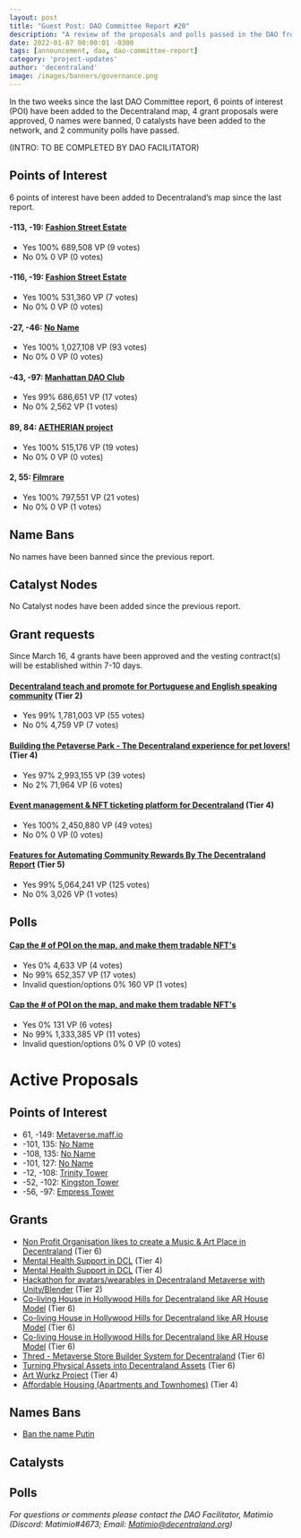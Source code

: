 ```yaml
---
layout: post
title: "Guest Post: DAO Committee Report #20"
description: "A review of the proposals and polls passed in the DAO from March 16 through March 31".
date: 2022-01-07 00:00:01 -0300
tags: [announcement, dao, dao-committee-report]
category: 'project-updates'
author: 'decentraland'
image: /images/banners/governance.png
---
```


In the two weeks since the last DAO Committee report, 6 points of interest (POI) have been added to the Decentraland map, 4 grant proposals were approved, 0 names were banned, 0 catalysts have been added to the network, and 2 community polls have passed.

(INTRO: TO BE COMPLETED BY DAO FACILITATOR)


## Points of Interest
6 points of interest have been added to Decentraland’s map since the last report.


#### -113, -19: [Fashion Street Estate](https://governance.decentraland.org/proposal/?id=0dc4d0e0-ab92-11ec-87a7-6d2a41508231)

* Yes 100% 689,508 VP (9 votes)
* No 0% 0 VP (0 votes)


#### -116, -19: [Fashion Street Estate](https://governance.decentraland.org/proposal/?id=ebe96fa0-ab8f-11ec-87a7-6d2a41508231)

* Yes 100% 531,360 VP (7 votes)
* No 0% 0 VP (0 votes)


#### -27, -46: [No Name](https://governance.decentraland.org/proposal/?id=e6938a30-a794-11ec-87a7-6d2a41508231)

* Yes 100% 1,027,108 VP (93 votes)
* No 0% 0 VP (0 votes)


#### -43, -97: [Manhattan DAO Club](https://governance.decentraland.org/proposal/?id=25c6d910-a578-11ec-831d-95af4f79cd2a)

* Yes 99% 686,651 VP (17 votes)
* No 0% 2,562 VP (1 votes)


#### 89, 84: [AETHERIAN project](https://governance.decentraland.org/proposal/?id=51bb77b0-a334-11ec-831d-95af4f79cd2a)

* Yes 100% 515,176 VP (19 votes)
* No 0% 0 VP (0 votes)


#### 2, 55: [Filmrare](https://governance.decentraland.org/proposal/?id=ec57fc10-a11f-11ec-831d-95af4f79cd2a)

* Yes 100% 797,551 VP (21 votes)
* No 0% 0 VP (1 votes)


## Name Bans

No names have been banned since the previous report.

## Catalyst Nodes
No Catalyst nodes have been added since the previous report.


## Grant requests
Since March 16, 4 grants have been approved and the vesting contract(s) will be established within 7-10 days.


#### [Decentraland teach and promote for Portuguese and English speaking community](https://governance.decentraland.org/proposal/?id=3bd44390-ab9b-11ec-87a7-6d2a41508231) (Tier 2)

* Yes 99% 1,781,003 VP (55 votes)
* No 0% 4,759 VP (7 votes)


#### [Building the Petaverse Park - The Decentraland experience for pet lovers!](https://governance.decentraland.org/proposal/?id=8711b2b0-a46c-11ec-831d-95af4f79cd2a) (Tier 4)

* Yes 97% 2,993,155 VP (39 votes)
* No 2% 71,964 VP (6 votes)


#### [Event management &amp; NFT ticketing platform for Decentraland](https://governance.decentraland.org/proposal/?id=83634560-a3d7-11ec-831d-95af4f79cd2a) (Tier 4)

* Yes 100% 2,450,880 VP (49 votes)
* No 0% 0 VP (0 votes)


#### [Features for Automating Community Rewards By The Decentraland Report](https://governance.decentraland.org/proposal/?id=71499ee0-99c5-11ec-831d-95af4f79cd2a) (Tier 5)

* Yes 99% 5,064,241 VP (125 votes)
* No 0% 3,026 VP (1 votes)


## Polls

#### [Cap the # of POI on the map, and make them tradable NFT&#39;s](https://governance.decentraland.org/proposal/?id=f0c750e0-ac53-11ec-87a7-6d2a41508231)

* Yes 0% 4,633 VP (4 votes)
* No 99% 652,357 VP (17 votes)
* Invalid question/options 0% 160 VP (1 votes)


#### [Cap the # of POI on the map, and make them tradable NFT&#39;s](https://governance.decentraland.org/proposal/?id=7e5c7ab0-abab-11ec-87a7-6d2a41508231)

* Yes 0% 131 VP (6 votes)
* No 99% 1,333,385 VP (11 votes)
* Invalid question/options 0% 0 VP (0 votes)



# Active Proposals

## Points of Interest

* 61, -149: [Metaverse.maff.io](https://governance.decentraland.org/proposal/?id=67b4ab20-b682-11ec-903a-6546e8793cef)
* -101, 135: [No Name](https://governance.decentraland.org/proposal/?id=d2e5d540-b533-11ec-980f-b711610def4a)
* -108, 135: [No Name](https://governance.decentraland.org/proposal/?id=d516bf00-b533-11ec-980f-b711610def4a)
* -101, 127: [No Name](https://governance.decentraland.org/proposal/?id=98b68220-b533-11ec-980f-b711610def4a)
* -12, -108: [Trinity Tower ](https://governance.decentraland.org/proposal/?id=76d72cb0-b496-11ec-980f-b711610def4a)
* -52, -102: [Kingston Tower](https://governance.decentraland.org/proposal/?id=43d2fbb0-b495-11ec-980f-b711610def4a)
* -56, -97: [Empress Tower](https://governance.decentraland.org/proposal/?id=220986b0-b491-11ec-980f-b711610def4a)

## Grants

* [Non Profit Organisation likes to create a Music &amp; Art Place in Decentraland](https://governance.decentraland.org/proposal/?id=ab50a400-b886-11ec-903a-6546e8793cef) (Tier 6)
* [Mental Health Support in DCL](https://governance.decentraland.org/proposal/?id=af9ca2d0-b808-11ec-903a-6546e8793cef) (Tier 4)
* [Mental Health Support in DCL](https://governance.decentraland.org/proposal/?id=2e70b430-b808-11ec-903a-6546e8793cef) (Tier 4)
* [Hackathon for avatars/wearables in Decentraland Metaverse with Unity/Blender](https://governance.decentraland.org/proposal/?id=c8227a80-b5df-11ec-bdef-bfbc9f87a33b) (Tier 2)
* [Co-living House in Hollywood Hills for Decentraland like AR House Model](https://governance.decentraland.org/proposal/?id=1a27e450-b5db-11ec-bdef-bfbc9f87a33b) (Tier 6)
* [Co-living House in Hollywood Hills for Decentraland like AR House Model](https://governance.decentraland.org/proposal/?id=e919e890-b5da-11ec-bdef-bfbc9f87a33b) (Tier 6)
* [Co-living House in Hollywood Hills for Decentraland like AR House Model](https://governance.decentraland.org/proposal/?id=22974640-b5da-11ec-bdef-bfbc9f87a33b) (Tier 6)
* [Thred - Metaverse Store Builder System for Decentraland](https://governance.decentraland.org/proposal/?id=c515c520-af9c-11ec-87a7-6d2a41508231) (Tier 6)
* [Turning Physical Assets into Decentraland Assets](https://governance.decentraland.org/proposal/?id=2bd06780-af9c-11ec-87a7-6d2a41508231) (Tier 6)
* [Art Wurkz Project](https://governance.decentraland.org/proposal/?id=ec2901d0-af8e-11ec-87a7-6d2a41508231) (Tier 4)
* [Affordable Housing (Apartments and Townhomes)](https://governance.decentraland.org/proposal/?id=2d2a9f40-adfa-11ec-87a7-6d2a41508231) (Tier 4)

## Names Bans

* [Ban the name Putin](https://governance.decentraland.org/proposal/?id=6d23c110-b810-11ec-903a-6546e8793cef)

## Catalysts


## Polls



*For questions or comments please contact the DAO Facilitator, Matimio (Discord: Matimio#4673; Email: [Matimio@decentraland.org](mailto:Matimio@decentraland.org))*